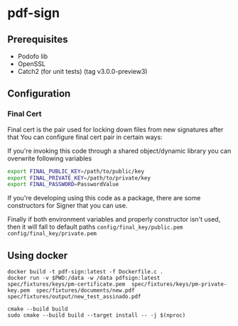 # pdf-sign

## Prerequisites

- Podofo lib
- OpenSSL
- Catch2 (for unit tests) (tag v3.0.0-preview3)

## Configuration

### Final Cert

Final cert is the pair used for locking down files from new signatures after that
You can configure final cert pair in certain ways:

If you're invoking this code through a shared object/dynamic library you can overwrite following variables

```bash 
export FINAL_PUBLIC_KEY=/path/to/public/key
export FINAL_PRIVATE_KEY=/path/to/private/key
export FINAL_PASSWORD=PasswordValue
```

If you're developing using this code as a package, there are some constructors for Signer that you can use.

Finally if both environment variables and properly constructor isn't used, then it will fall to default paths `config/final_key/public.pem` `config/final_key/private.pem`


## Using docker

```
docker build -t pdf-sign:latest -f Dockerfile.c .
docker run -v $PWD:/data -w /data pdfsign:latest spec/fixtures/keys/pm-certificate.pem  spec/fixtures/keys/pm-private-key.pem  spec/fixtures/documents/new.pdf spec/fixtures/output/new_test_assinado.pdf
```

```
cmake --build build
sudo cmake --build build --target install -- -j $(nproc)
```
